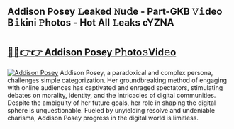 ## Addison Posey 𝙻eaked 𝙽u𝚍e - Part-GKB 𝚅𝚒deo B𝚒kini 𝙿hotos - Hot All 𝙻eaks cYZNA

# <h2><a href="http://ld6rvu.urlbe.top/?page=Addison+Posey">🔗🔗👉👉 Addison Posey P𝚑oto𝚜Vid𝚎o</a></h2>

[![Addison Posey](https://i.imgur.com/eBuTRDB.gif)](http://ld6rvu.urlbe.top/?page=Addison+Posey)
Addison Posey, a paradoxical and complex persona, challenges simple categorization. Her groundbreaking method of engaging with online audiences has captivated and enraged spectators, stimulating debates on morality, identity, and the intricacies of digital communities. Despite the ambiguity of her future goals, her role in shaping the digital sphere is unquestionable. Fueled by unyielding resolve and undeniable charisma, Addison Posey progress in the digital world is limitless.
